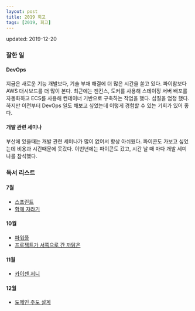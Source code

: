 ```yaml
---
layout: post
title: 2019 회고
tags: [2019, 회고]
---
```


updated: 2019-12-20

### 잘한 일
#### DevOps
지금은 새로운 기능 개발보다, 기술 부채 해결에 더 많은 시간을 쏟고 있다. 파이참보다 AWS 대시보드를 더 많이 본다. 최근에는 젠킨스, 도커를 사용해 스테이징 서버 배포를 자동화하고 ECS를 사용해 컨테이너 기반으로 구축하는 작업을 했다. 삽질을 엄청 했다. 하지만 이전부터 DevOps 일도 해보고 싶었는데 이렇게 경험할 수 있는 기회가 있어 좋다.

#### 개발 관련 세미나
부산에 있을때는 개발 관련 세미나가 많이 없어서 항상 아쉬웠다. 파이콘도 가보고 싶었는데 비용과 시간때문에 못갔다. 이번년에는 파이콘도 갔고, 시간 날 때 마다 개발 세미나를 참석했다. 


### 독서 리스트
#### 7월 
* [스프린트](http://www.kyobobook.co.kr/product/detailViewKor.laf?ejkGb=KOR&mallGb=KOR&barcode=9788934975953&orderClick=LAG&Kc=)
* [함께 자라기](http://www.kyobobook.co.kr/product/detailViewKor.laf?ejkGb=KOR&mallGb=KOR&barcode=9788966262335&orderClick=LEa&Kc=)

#### 10월 
* [파워풀](http://www.kyobobook.co.kr/product/detailViewKor.laf?ejkGb=KOR&mallGb=KOR&barcode=9788966262335&orderClick=LEa&Kc=)
* [프로젝트가 서쪽으로 간 까닭은](http://www.kyobobook.co.kr/product/detailViewKor.laf?ejkGb=KOR&mallGb=KOR&barcode=9788991268685&orderClick=LEa&Kc=)

#### 11월 
* [카이젠 저니](http://www.kyobobook.co.kr/product/detailViewKor.laf?ejkGb=KOR&mallGb=KOR&barcode=9791188621767&orderClick=LAG&Kc=)

#### 12월
* [도메인 주도 설계]()



